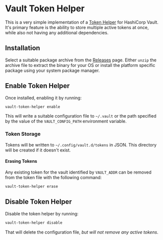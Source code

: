 # Vault Token Helper

This is a very simple implementation of a [Token Helper](https://www.vaultproject.io/docs/commands/token-helper) for HashiCorp Vault. It's primary feature is the ability to store multiple active tokens at once, while also not having any additional dependencies.

## Installation

Select a suitable package archive from the [Releases](https://github.com/freakinhippie/vault-token-helper/releases) page. Either `unzip` the archive file to extract the binary for your OS or install the platform specific package using your system package manager.

## Enable Token Helper

Once installed, enabling it by running:

```sh
vault-token-helper enable
```

This will write a suitable configuration file to `~/.vault` or the path specified by the value of the `VAULT_CONFIG_PATH` environment variable.

### Token Storage

Tokens will be written to `~/.config/vault.d/tokens` in JSON. This directory will be created if it doesn't exist.

#### Erasing Tokens

Any existing token for the vault identified by `VAULT_ADDR` can be removed from the token file with the following command:

```sh
vault-token-helper erase
```

## Disable Token Helper

Disable the token helper by running:

```sh
vault-token-helper disable
```

That will delete the configuration file, _but will not remove any active tokens_.
